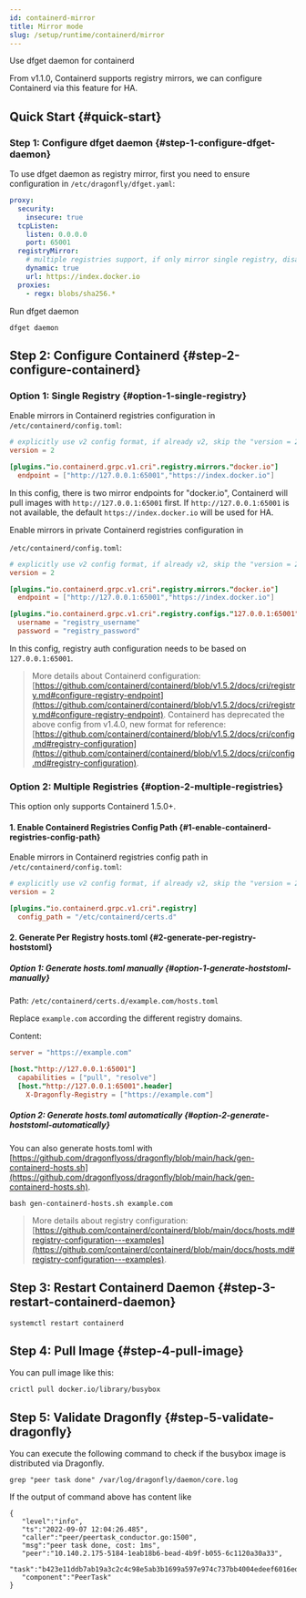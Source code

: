 ```yaml
---
id: containerd-mirror
title: Mirror mode
slug: /setup/runtime/containerd/mirror
---
```


Use dfget daemon for containerd

From v1.1.0, Containerd supports registry mirrors,
we can configure Containerd via this feature for HA.

## Quick Start {#quick-start}

### Step 1: Configure dfget daemon {#step-1-configure-dfget-daemon}

To use dfget daemon as registry mirror,
first you need to ensure configuration in `/etc/dragonfly/dfget.yaml`:

```yaml
proxy:
  security:
    insecure: true
  tcpListen:
    listen: 0.0.0.0
    port: 65001
  registryMirror:
    # multiple registries support, if only mirror single registry, disable this
    dynamic: true
    url: https://index.docker.io
  proxies:
    - regx: blobs/sha256.*
```

Run dfget daemon

```shell
dfget daemon
```

## Step 2: Configure Containerd {#step-2-configure-containerd}

### Option 1: Single Registry {#option-1-single-registry}

Enable mirrors in Containerd registries configuration in
`/etc/containerd/config.toml`:

```toml
# explicitly use v2 config format, if already v2, skip the "version = 2"
version = 2

[plugins."io.containerd.grpc.v1.cri".registry.mirrors."docker.io"]
  endpoint = ["http://127.0.0.1:65001","https://index.docker.io"]
```

In this config, there is two mirror endpoints for "docker.io",
Containerd will pull images with `http://127.0.0.1:65001` first.
If `http://127.0.0.1:65001` is not available,
the default `https://index.docker.io` will be used for HA.

Enable mirrors in private Containerd registries configuration in

`/etc/containerd/config.toml`:

```toml
# explicitly use v2 config format, if already v2, skip the "version = 2"
version = 2

[plugins."io.containerd.grpc.v1.cri".registry.mirrors."docker.io"]
  endpoint = ["http://127.0.0.1:65001","https://index.docker.io"]

[plugins."io.containerd.grpc.v1.cri".registry.configs."127.0.0.1:65001".auth]
  username = "registry_username"
  password = "registry_password"
```

In this config, registry auth configuration needs to be based on `127.0.0.1:65001`.

> More details about Containerd configuration: [https://github.com/containerd/containerd/blob/v1.5.2/docs/cri/registry.md#configure-registry-endpoint](https://github.com/containerd/containerd/blob/v1.5.2/docs/cri/registry.md#configure-registry-endpoint).
> Containerd has deprecated the above config from v1.4.0,
> new format for reference: [https://github.com/containerd/containerd/blob/v1.5.2/docs/cri/config.md#registry-configuration](https://github.com/containerd/containerd/blob/v1.5.2/docs/cri/config.md#registry-configuration).

### Option 2: Multiple Registries {#option-2-multiple-registries}

This option only supports Containerd 1.5.0+.

#### 1. Enable Containerd Registries Config Path {#1-enable-containerd-registries-config-path}

Enable mirrors in Containerd registries config path in
`/etc/containerd/config.toml`:

```toml
# explicitly use v2 config format, if already v2, skip the "version = 2"
version = 2

[plugins."io.containerd.grpc.v1.cri".registry]
  config_path = "/etc/containerd/certs.d"
```

#### 2. Generate Per Registry hosts.toml {#2-generate-per-registry-hoststoml}

##### Option 1: Generate hosts.toml manually {#option-1-generate-hoststoml-manually}

Path: `/etc/containerd/certs.d/example.com/hosts.toml`

Replace `example.com` according the different registry domains.

Content:

```toml
server = "https://example.com"

[host."http://127.0.0.1:65001"]
  capabilities = ["pull", "resolve"]
  [host."http://127.0.0.1:65001".header]
    X-Dragonfly-Registry = ["https://example.com"]
```

##### Option 2: Generate hosts.toml automatically {#option-2-generate-hoststoml-automatically}

You can also generate hosts.toml with [https://github.com/dragonflyoss/dragonfly/blob/main/hack/gen-containerd-hosts.sh](https://github.com/dragonflyoss/dragonfly/blob/main/hack/gen-containerd-hosts.sh).

```shell
bash gen-containerd-hosts.sh example.com
```

> More details about registry configuration: [https://github.com/containerd/containerd/blob/main/docs/hosts.md#registry-configuration---examples](https://github.com/containerd/containerd/blob/main/docs/hosts.md#registry-configuration---examples).

## Step 3: Restart Containerd Daemon {#step-3-restart-containerd-daemon}

```shell
systemctl restart containerd
```

## Step 4: Pull Image {#step-4-pull-image}

You can pull image like this:

```shell
crictl pull docker.io/library/busybox
```

## Step 5: Validate Dragonfly {#step-5-validate-dragonfly}

You can execute the following command to check
if the busybox image is distributed via Dragonfly.

```shell
grep "peer task done" /var/log/dragonfly/daemon/core.log
```

If the output of command above has content like

```shell
{
   "level":"info",
   "ts":"2022-09-07 12:04:26.485",
   "caller":"peer/peertask_conductor.go:1500",
   "msg":"peer task done, cost: 1ms",
   "peer":"10.140.2.175-5184-1eab18b6-bead-4b9f-b055-6c1120a30a33",
   "task":"b423e11ddb7ab19a3c2c4c98e5ab3b1699a597e974c737bb4004edeef6016ed2",
   "component":"PeerTask"
}
```
